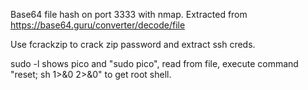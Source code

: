 Base64 file hash on port 3333 with nmap. Extracted from https://base64.guru/converter/decode/file

Use fcrackzip to crack zip password and extract ssh creds.

sudo -l shows pico and "sudo pico", read from file, execute command "reset; sh 1>&0 2>&0" to get root shell.